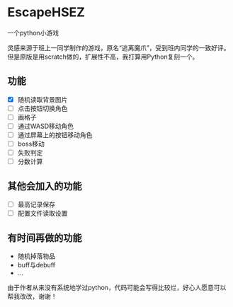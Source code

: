 # EscapeHSEZ
一个python小游戏

灵感来源于班上一同学制作的游戏，原名“逃离魔爪”，受到班内同学的一致好评。但是原版是用scratch做的，扩展性不高，我打算用Python复刻一个。

## 功能

- [X] 随机读取背景图片
- [ ] 点击按钮切换角色
- [ ] 画格子
- [ ] 通过WASD移动角色
- [ ] 通过屏幕上的按钮移动角色
- [ ] boss移动
- [ ] 失败判定
- [ ] 分数计算

## 其他会加入的功能
- [ ] 最高记录保存
- [ ] 配置文件读取设置

## 有时间再做的功能
- 随机掉落物品
- buff与debuff
- ...

由于作者从来没有系统地学过python，代码可能会写得比较烂，好心人愿意可以帮我改改，谢谢！